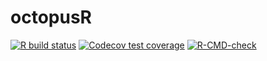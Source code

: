 
<!-- README.md is generated from README.Rmd. Please edit that file -->

# octopusR

<!-- badges: start -->

[![R build
status](https://github.com/Moohan/octopusR/workflows/R-CMD-check/badge.svg)](https://github.com/Moohan/octopusR/actions)
[![Codecov test
coverage](https://codecov.io/gh/Moohan/octopusR/branch/master/graph/badge.svg)](https://codecov.io/gh/Moohan/octopusR?branch=master)
[![R-CMD-check](https://github.com/Moohan/octopusR/actions/workflows/R-CMD-check.yaml/badge.svg)](https://github.com/Moohan/octopusR/actions/workflows/R-CMD-check.yaml)
<!-- badges: end -->
